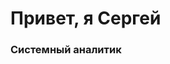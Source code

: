 <div id="header" aligin="center">
     <h1>Привет, я Сергей</h1>
     <h3>Системный аналитик<h3>
</div>